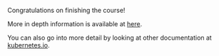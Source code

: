 Congratulations on finishing the course!

More in depth information is available at [here](https://kubernetes.io/docs/concepts/services-networking/service/).

You can also go into more detail by looking at other documentation at [kubernetes.io](https://kubernetes.io/docs/home/).